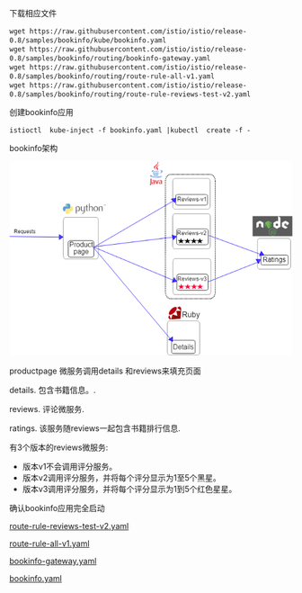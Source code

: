 下载相应文件

```
wget https://raw.githubusercontent.com/istio/istio/release-0.8/samples/bookinfo/kube/bookinfo.yaml
wget https://raw.githubusercontent.com/istio/istio/release-0.8/samples/bookinfo/routing/bookinfo-gateway.yaml
wget https://raw.githubusercontent.com/istio/istio/release-0.8/samples/bookinfo/routing/route-rule-all-v1.yaml
wget https://raw.githubusercontent.com/istio/istio/release-0.8/samples/bookinfo/routing/route-rule-reviews-test-v2.yaml

```

创建bookinfo应用

```
istioctl  kube-inject -f bookinfo.yaml |kubectl  create -f -

```

bookinfo架构

![](/assets/bookinfo.png)

productpage 微服务调用details 和reviews来填充页面

details. 包含书籍信息。.

reviews. 评论微服务.

ratings. 该服务随reviews一起包含书籍排行信息.

有3个版本的reviews微服务:

* 版本v1不会调用评分服务。
* 版本v2调用评分服务，并将每个评分显示为1至5个黑星。
* 版本v3调用评分服务，并将每个评分显示为1到5个红色星星。

确认bookinfo应用完全启动

[route-rule-reviews-test-v2.yaml](https://github.com/w564791/kubernets_gitbook/blob/master/assets/route-rule-reviews-test-v2.yaml)

[route-rule-all-v1.yaml](https://github.com/w564791/kubernets_gitbook/blob/master/assets/route-rule-all-v1.yaml)

[bookinfo-gateway.yaml](https://github.com/w564791/kubernets_gitbook/blob/master/assets/bookinfo-gateway.yaml)

[bookinfo.yaml](https://github.com/w564791/kubernets_gitbook/blob/master/assets/bookinfo.yaml)

